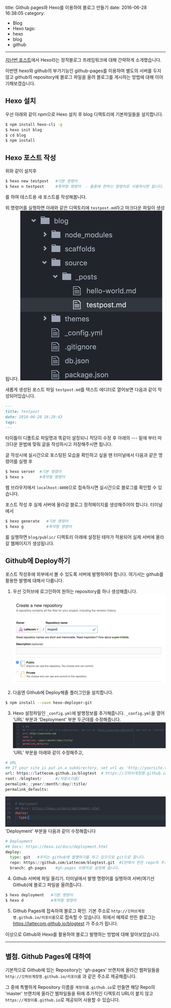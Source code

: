 title: Github pages와 Hexo를 이용하여 블로그 만들기
date: 2016-06-28 16:38:05
category:
- Blog
- Hexo
tags:
- hexo
- blog
- github
---


[지난번 포스트](/2016/02/15/hexo-init/)에서 Hexo라는 정적블로그 프레임워크에 대해 간략하게 소개했습니다.

이번엔 hexo와 github의 부가기능인 github-pages를 이용하여 별도의 서버를 두지 않고 github의 repository에 블로그 파일을 올려 블로그를 게시하는 방법에 대해 이야기해보겠습니다.

<!-- more -->

## Hexo 설치
우선 아래와 같이 npm으로 Hexo 설치 후 blog 디렉토리에 기본파일들을 설치합니다.

``` bash
$ npm install hexo-cli -g
$ hexo init blog
$ cd blog
$ npm install
```

## Hexo 포스트 작성
위와 같이 설치후
``` bash
$ hexo new testpost   #기본 명령어
$ hexo n testpost     #축약형 명령어  - 둘중에 편하신 명령어로 사용하시면 됩니다.
```
를 하여 테스트용 새 포스트를 작성해봅니다.

위 명령어를 실행하면 아래와 같은 디렉토리에 `testpost.md`라고 마크다운 파일이 생성됩니다.
![새 포스트 디렉토리 구조](/assets/images/post-tree.png)

새롭게 생성된 포스트 파일 `testpost.md`를 텍스트 에디터로 열어보면 다음과 같이 작성되어있습니다.

``` markdown
---
title: testpost
date: 2016-06-28 16:20:43
tags:
---

```

타이틀이 디폴트로 파일명과 똑같이 설정되니 적당히 수정 후 아래의 --- 밑에 부터 마크다운 문법에 맞춰 글을 작성하시고 저장해주시면 됩니다.

글 작성시에 실시간으로 포스팅된 모습을 확인하고 싶을 땐 터미널에서 다음과 같은 명령어를 실행 후
``` bash
$ hexo server  #기본 명령어
$ hexo s       #축약형 명령어
```
웹 브라우저에서 `localhost:4000`으로 접속하시면 실시간으로 블로그를 확인할 수 있습니다.

포스트 작성 후 실제 서버에 올라갈 블로그 정적페이지를 생성해주어야 합니다.
터미널에서
``` bash
$ hexo generate   #기본 명령어
$ hexo g          #축약형 명령어
```
를 실행하면 `blog/public/` 디렉토리 아래에 설정된 테마가 적용되어 실제 서버에 올라갈 웹페이지가 생성됩니다.

## Github에 Deploy하기
포스트 작성후에 외부에서 볼 수 있도록 서버에 발행하여야 합니다. 여기서는 github를 활용한 발행에 대해서 다룹니다.

1. 우선 깃허브에 로그인하여 원하는 repository를 하나 생성해줍니다.
  ![깃허브 repository 생성](/assets/images/github-create-repo.png)

2. 다음엔 Github에 Deploy해줄 플러그인을 설치합니다.
  ``` bash
  $ npm install --save hexo-deployer-git
  ```

3. Hexo 설정파일인 `_config.yml`에 발행정보를 추가해줍니다.
  `_config.yml`을 열어 'URL' 부분과 'Deployment' 부분 두군데를 수정해줍니다.
  ![Hexo URL Info](/assets/images/hexo-config-yml-url.png) 'URL' 부분을 아래와 같이 수정해주고,
  ``` python
  # URL
  ## If your site is put in a subdirectory, set url as 'http://yoursite.com/child' and root as '/child/'
  url: https://lattecom.github.io/blogtest  # https://깃허브계정명.github.io/저장소이름
  root: /blogtest/      #/저장소이름/
  permalink: :year/:month/:day/:title/
  permalink_defaults:
  ```
  ![Hexo Deployment Info](/assets/images/hexo-config-yml-deploy.png) 'Deployment' 부분을 다음과 같이 수정해줍니다
  ``` python
  # Deployment
  ## Docs: https://hexo.io/docs/deployment.html
  deploy:
    type: git   #우리는 github에 발행하기를 하고 있으므로 git으로 합니다.
    repo: https://github.com/Lattecom/blogtest.git  #1번에서 만든 repo의 주소를 넣어주세요.
    branch: gh-pages    #gh-pages 브랜치로 설정해 줍니다.
  ```

4. Github 서버에 파일 올리기.
  터미널에서 발행 명령어를 실행하여 서버(여기선 Github)에 블로그 파일을 올려줍니다.
  ``` bash
  $ hexo deployment   #기본 명령어
  $ hexo d            #축약형 명령어
  ```

5. Github Pages에 접속하여 블로그 확인.
  기본 주소로 `http://깃허브계정명.github.io/리포이름`으로 접속할 수 있습니다.
  위에서 예제로 만든 블로그는 https://lattecom.github.io/blogtest 가 주소가 됩니다.


이상으로 Github와 Hexo를 활용하여 블로그 발행하는 방법에 대해 알아보았습니다.

---

## 별첨. Github Pages에 대하여
기본적으로 Github에 있는 Repository는 'gh-pages' 브랜치에 올라간 웹파일들을 `http://깃허브계정명.github.io/리포이름` 과 같은 주소로 제공해줍니다.

그 중에 특별하게 Repository 이름을 `계정이름.github.io`로 만들면 해당 Repo의 'master' 브랜치에 올라간 웹파일들을 뒤에 추가적인 디렉토리 URL이 붙지 않고  `https://계정이름.github.io`로 제공되어 사용할 수 있습니다.
